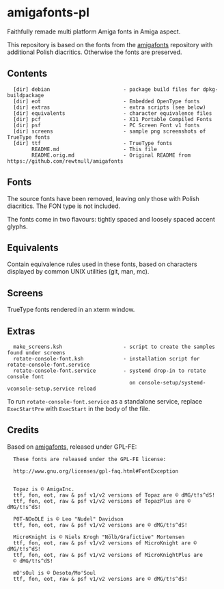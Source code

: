 # amigafonts-pl

Faithfully remade multi platform Amiga fonts in Amiga aspect.

This repository is based on the fonts from the [amigafonts](https://github.com/rewtnull/amigafonts)
repository with additional Polish diacritics. Otherwise the fonts are preserved.

## Contents

      [dir] debian                        - package build files for dpkg-buildpackage
      [dir] eot                           - Embedded OpenType fonts
      [dir] extras                        - extra scripts (see below)
      [dir] equivalents                   - character equivalence files
      [dir] pcf                           - X11 Portable Compiled Fonts
      [dir] psf                           - PC Screen Font v1 fonts
      [dir] screens                       - sample png screenshots of TrueType fonts
      [dir] ttf                           - TrueType fonts
            README.md                     - This file
            README.orig.md                - Original README from https://github.com/rewtnull/amigafonts

## Fonts

The source fonts have been removed, leaving only those with Polish diacritics.
The FON type is not included.

The fonts come in two flavours: tightly spaced and loosely spaced accent glyphs.

## Equivalents

Contain equivalence rules used in these fonts, based on characters displayed by common
UNIX utilities (git, man, mc).

## Screens

TrueType fonts rendered in an xterm window.

## Extras

      make_screens.ksh                    - script to create the samples found under screens
      rotate-console-font.ksh             - installation script for rotate-console-font.service
      rotate-console-font.service         - systemd drop-in to rotate console font
                                            on console-setup/systemd-vconsole-setup.service reload

To run `rotate-console-font.service` as a standalone service, replace `ExecStartPre` with `ExecStart`
in the body of the file.

## Credits

Based on [amigafonts](https://github.com/rewtnull/amigafonts), released under GPL-FE:

      These fonts are released under the GPL-FE license:

      http://www.gnu.org/licenses/gpl-faq.html#FontException


      Topaz is © AmigaInc.
      ttf, fon, eot, raw & psf v1/v2 versions of Topaz are © dMG/t!s^dS!
      ttf, fon, eot, raw & psf v1/v2 versions of TopazPlus are © dMG/t!s^dS!

      P0T-NOoDLE is © Leo "Nudel" Davidson
      ttf, fon, eot, raw & psf v1/v2 versions are © dMG/t!s^dS!

      MicroKnight is © Niels Krogh "Nölb/Grafictive" Mortensen
      ttf, fon, eot, raw & psf v1/v2 versions of MicroKnight are © dMG/t!s^dS!
      ttf, fon, eot, raw & psf v1/v2 versions of MicroKnightPlus are
      © dMG/t!s^dS!

      mO'sOul is © Desoto/Mo'Soul
      ttf, fon, eot, raw & psf v1/v2 versions are © dMG/t!s^dS!
